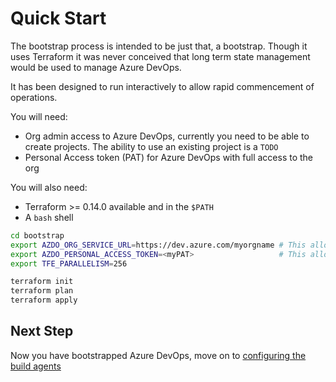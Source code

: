 # Quick Start

The bootstrap process is intended to be just that, a bootstrap.
Though it uses Terraform it was never conceived that long term state management would be used to manage Azure DevOps.

It has been designed to run interactively to allow rapid commencement of operations.

You will need:

- Org admin access to Azure DevOps, currently you need to be able to create projects. The ability to use an existing project is a `TODO`
- Personal Access token (PAT) for Azure DevOps with full access to the org

You will also need:

- Terraform >= 0.14.0 available and in the `$PATH`
- A `bash` shell

```bash
cd bootstrap
export AZDO_ORG_SERVICE_URL=https://dev.azure.com/myorgname # This allows the azuredevops provider to work
export AZDO_PERSONAL_ACCESS_TOKEN=<myPAT>                   # This allows the azuredevops provider to work
export TFE_PARALLELISM=256

terraform init
terraform plan
terraform apply
```

## Next Step

Now you have bootstrapped Azure DevOps, move on to [configuring the build agents](configure-build-agents.md)

